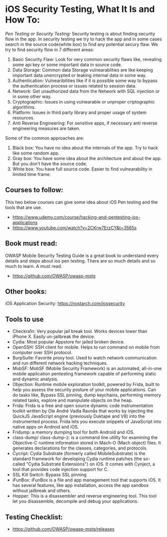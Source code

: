 # iOS Security Testing, What It Is and How To:

*Pen Testing or Security Testing:* Security testing is about finding security flow in the app. In security testing we try to hack the app and in some cases search in the source code(white box) to find any potential secury flaw. We try to find security flow in 7 different areas: 
1. Basic Security Flaw: Look for very common security flaws like, revealing some api key or some important data in source code.
1. Data Storage: Common data Storage vulnearablities are like keeping important data unencrypted or leaking internal data in some way.
2. Authentication: Vulnearibilities like if it is possible some way to bypass the authentication process or issues related to session data.
3. Network: Get unauthorized data from the Network with SQL injection or in some other way.
4. Cryptographic: Issues in using vulnearable or unproper criptographic algorithms.
5. Platform: Issues in third party library and proper usage of system resources.
6. Anti Reverse Engineering: For sensitive apps, if necessary anti reverse engineering measures are taken.


Some of the common approaches are:
1. Black box: You have no idea about the internals of the app. Try to hack like some random app.
2. Gray box: You have some idea about the architecture and about the app. But you don't have the source code.
3. White box: You have full source code. Easier to find vulnearability in limited time frame.


## Courses to follow:
This two below courses can give some idea about iOS Pen testing and the tools that are use.

* https://www.udemy.com/course/hacking-and-pentesting-ios-applications
* https://www.youtube.com/watch?v=2CKrw7ErzCY&t=3565s

## Book must read:
OWASP Mobile Security Testing Guide is a great book to understand every details and steps about ios pen testing. There are so much details and so much to learn. A must read. 

* https://github.com/OWASP/owasp-mstg

## Other books: 
iOS Application Security: https://nostarch.com/iossecurity

## Tools to use
* Checkra1n: Very popular jail break tool. Works devices lower than iPhone X. Easily un-jailbreak the device. 
* Cydia: Most popular Appstore for jailed broken device.
* OpenSSH: SSH client for mobile. Helps to run command on mobile from computer over SSH protocol.
* BurpSuite: Favorite proxy tool. Used to watch network communication and run different network hacking techniques.
* MobSF: MobSF (Mobile Security Framework) is an automated, all-in-one mobile application pentesting framework capable of performing static and dynamic analysis.
* Objection: Runtime mobile exploration toolkit, powered by Frida, built to help you assess the security posture of your mobile applications. Can do tasks like, Bypass SSL pinning, dump keychains, performing memory related tasks, explore and manipulate objects on the heap. 
* Frida: Frida is a free and open source dynamic code instrumentation toolkit written by Ole André Vadla Ravnås that works by injecting the QuickJS JavaScript engine (previously Duktape and V8) into the instrumented process. Frida lets you execute snippets of JavaScript into native apps on Android and iOS.
* Fridump: a memory dumping tool for both Android and iOS.
* class-dump/ class-dump-z: is a command line utility for examining the Objective-C runtime information stored in Mach-O (Mach object) files. It generates declarations for the classes, categories, and protocols.
* Cycript: Cydia Substrate (formerly called MobileSubstrate) is the standard framework for developing Cydia runtime patches (the so-called "Cydia Substrate Extensions") on iOS. It comes with Cynject, a tool that provides code injection support for C.
* SSL Kill Switch: Bypass SSL pinning
* iFunBox: iFunBox is a file and app management tool that supports iOS. It has several features, like app installation, access the app sandbox without jailbreak and others.
* Hopper: This is a disassembler and reverse engineering tool. This tool let you disassemble, decompile and debug your applications.

## Testing Checklist:
* https://github.com/OWASP/owasp-mstg/releases

